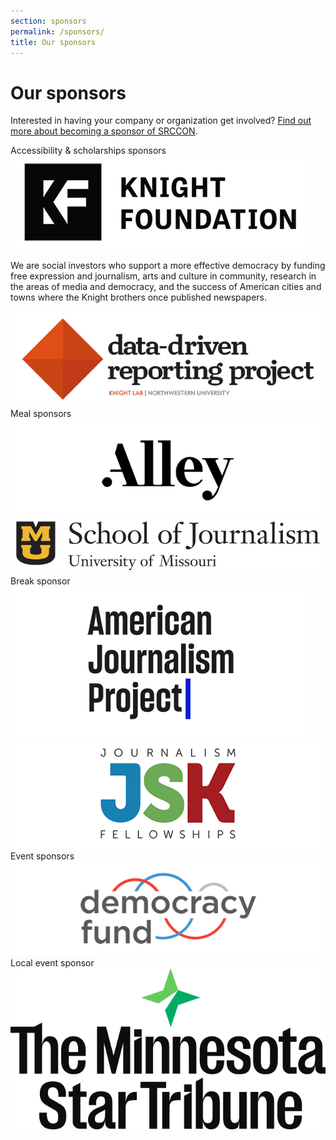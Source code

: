 ```yaml
---
section: sponsors
permalink: /sponsors/
title: Our sponsors
---
```


# Our sponsors

Interested in having your company or organization get involved? [Find out more about becoming a sponsor of SRCCON](/sponsors/about/).


<div class="page-divider"><span>Accessibility & scholarships sponsors</span></div>
<div class="sponsor-block">
    <a href="https://knightfoundation.org/"><img src="/media/img/partners/knight_foundation.png" alt="The Knight Foundation"></a>
    <p>We are social investors who support a more effective democracy by funding free expression and journalism, arts and culture in community, research in the areas of media and democracy, and the success of American cities and towns where the Knight brothers once published newspapers.</p>
</div>

<div class="sponsor-block">
    <a href="https://datadrivenreporting.medill.northwestern.edu/"><img src="/media/img/partners/ddrp_knightlab.png" alt="The Data-Driven Reporting Project"></a>
    <!--<p><a href="https://datadrivenreporting.medill.northwestern.edu/">The Data-Driven Reporting Project</a> equips local news organizations and freelance journalists, especially those who serve local and underrepresented communities, with financial awards and additional resources to work on data- or document-driven investigative work. Learn more about <a href="https://datadrivenreporting.medill.northwestern.edu/how-to-apply">the program here</a>. The DDRP is based out of <a href="https://knightlab.northwestern.edu/">Northwestern University Knight Lab</a> at <a href="http://medill.northwestern.edu/">Medill</a> and was founded with support from the <a href="https://newsinitiative.withgoogle.com/">Google News Initiative</a>.</p>-->
</div>


<div class="page-divider"><span>Meal sponsors</span></div>
<div class="sponsor-block secondary">
    <a href="https://alley.co/"><img src="/media/img/partners/alley.png" alt="Alley Interactive"></a>
</div>

<!-- <div class="sponsor-block secondary">
    <a href="https://www.lenfestinstitute.org/"><img src="/media/img/partners/lenfest.png" alt="The Lenfest Institute"></a>
</div> -->

<div class="sponsor-block secondary">
    <a href="https://journalism.missouri.edu/"><img src="/media/img/partners/mizzou_journalism.png" alt="University of Missouri School of Journalism"></a>
</div>


<div class="page-divider"><span>Break sponsor</span></div>
<div class="sponsor-block secondary">
    <a href="https://www.theajp.org/"><img src="/media/img/partners/ajp.png" alt="American Journalism Project"></a>
</div>

<div class="sponsor-block secondary">
    <a href="https://jsk.stanford.edu/"><img src="/media/img/partners/jsk.png" alt="JSK Fellowships"></a>
</div>

<div class="page-divider"><span>Event sponsors</span></div>
<div class="sponsor-block secondary">
    <a href="http://www.democracyfund.org"><img src="/media/img/partners/democracy_fund.png" alt="Democracy Fund"></a>
</div>


<!-- <div class="sponsor-block secondary">
    <a href="https://www.mcknight.org/"><img src="/media/img/partners/mcknight.png" alt="McKnight Foundation"></a>
</div> -->


<!-- <div class="page-divider"><span>Scholarship sponsor - Early career</span></div>
<div class="sponsor-block secondary">
    <a href="https://pudding.cool/"><img src="/media/img/partners/pudding.png" alt="The Pudding"></a>
</div> -->


<div class="page-divider"><span>Local event sponsor</span></div>
<div class="sponsor-block secondary">
    <a href="http://www.startribune.com/"><img src="/media/img/partners/star_tribune.png" alt="The Star-Tribune"></a>
</div>